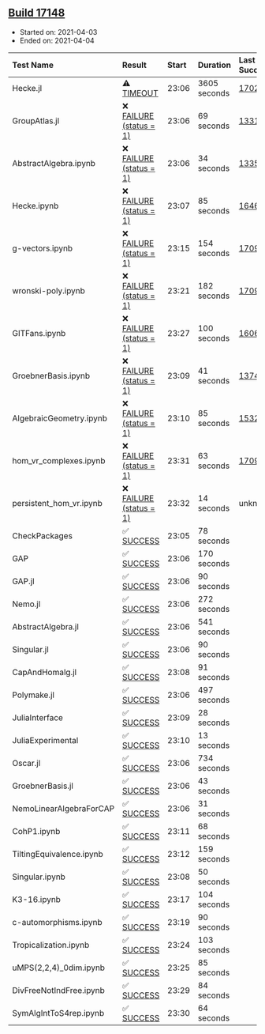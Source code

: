 ## [Build 17148](https://oscarci.mathematik.uni-kl.de/job/oscar/17148/)

* Started on: 2021-04-03
* Ended on: 2021-04-04

| Test Name    | Result | Start | Duration | Last Success | First Failure |
|:-------------|:-------|:------|:---------|:-------------|:--------------|
| Hecke.jl | ⚠ [TIMEOUT](https://oscarci.mathematik.uni-kl.de/job/oscar/17148/artifact/logs/build-17148/Hecke.jl.log) | 23:06 | 3605 seconds | [17022](https://oscarci.mathematik.uni-kl.de/job/oscar/17022/) | [17023](https://oscarci.mathematik.uni-kl.de/job/oscar/17023/) |
| GroupAtlas.jl | ❌ [FAILURE (status = 1)](https://oscarci.mathematik.uni-kl.de/job/oscar/17148/artifact/logs/build-17148/GroupAtlas.jl.log) | 23:06 | 69 seconds | [13311](https://oscarci.mathematik.uni-kl.de/job/oscar/13311/) | [13312](https://oscarci.mathematik.uni-kl.de/job/oscar/13312/) |
| AbstractAlgebra.ipynb | ❌ [FAILURE (status = 1)](https://oscarci.mathematik.uni-kl.de/job/oscar/17148/artifact/logs/build-17148/AbstractAlgebra.ipynb.log) | 23:06 | 34 seconds | [13355](https://oscarci.mathematik.uni-kl.de/job/oscar/13355/) | [13356](https://oscarci.mathematik.uni-kl.de/job/oscar/13356/) |
| Hecke.ipynb | ❌ [FAILURE (status = 1)](https://oscarci.mathematik.uni-kl.de/job/oscar/17148/artifact/logs/build-17148/Hecke.ipynb.log) | 23:07 | 85 seconds | [16463](https://oscarci.mathematik.uni-kl.de/job/oscar/16463/) | [16464](https://oscarci.mathematik.uni-kl.de/job/oscar/16464/) |
| g-vectors.ipynb | ❌ [FAILURE (status = 1)](https://oscarci.mathematik.uni-kl.de/job/oscar/17148/artifact/logs/build-17148/g-vectors.ipynb.log) | 23:15 | 154 seconds | [17099](https://oscarci.mathematik.uni-kl.de/job/oscar/17099/) | [17100](https://oscarci.mathematik.uni-kl.de/job/oscar/17100/) |
| wronski-poly.ipynb | ❌ [FAILURE (status = 1)](https://oscarci.mathematik.uni-kl.de/job/oscar/17148/artifact/logs/build-17148/wronski-poly.ipynb.log) | 23:21 | 182 seconds | [17098](https://oscarci.mathematik.uni-kl.de/job/oscar/17098/) | [17099](https://oscarci.mathematik.uni-kl.de/job/oscar/17099/) |
| GITFans.ipynb | ❌ [FAILURE (status = 1)](https://oscarci.mathematik.uni-kl.de/job/oscar/17148/artifact/logs/build-17148/GITFans.ipynb.log) | 23:27 | 100 seconds | [16068](https://oscarci.mathematik.uni-kl.de/job/oscar/16068/) | [16069](https://oscarci.mathematik.uni-kl.de/job/oscar/16069/) |
| GroebnerBasis.ipynb | ❌ [FAILURE (status = 1)](https://oscarci.mathematik.uni-kl.de/job/oscar/17148/artifact/logs/build-17148/GroebnerBasis.ipynb.log) | 23:09 | 41 seconds | [13748](https://oscarci.mathematik.uni-kl.de/job/oscar/13748/) | [13749](https://oscarci.mathematik.uni-kl.de/job/oscar/13749/) |
| AlgebraicGeometry.ipynb | ❌ [FAILURE (status = 1)](https://oscarci.mathematik.uni-kl.de/job/oscar/17148/artifact/logs/build-17148/AlgebraicGeometry.ipynb.log) | 23:10 | 85 seconds | [15322](https://oscarci.mathematik.uni-kl.de/job/oscar/15322/) | [15323](https://oscarci.mathematik.uni-kl.de/job/oscar/15323/) |
| hom_vr_complexes.ipynb | ❌ [FAILURE (status = 1)](https://oscarci.mathematik.uni-kl.de/job/oscar/17148/artifact/logs/build-17148/hom_vr_complexes.ipynb.log) | 23:31 | 63 seconds | [17099](https://oscarci.mathematik.uni-kl.de/job/oscar/17099/) | [17100](https://oscarci.mathematik.uni-kl.de/job/oscar/17100/) |
| persistent_hom_vr.ipynb | ❌ [FAILURE (status = 1)](https://oscarci.mathematik.uni-kl.de/job/oscar/17148/artifact/logs/build-17148/persistent_hom_vr.ipynb.log) | 23:32 | 14 seconds | unknown | unknown |
| CheckPackages | ✅ [SUCCESS](https://oscarci.mathematik.uni-kl.de/job/oscar/17148/artifact/logs/build-17148/CheckPackages.log) | 23:05 | 78 seconds |  |  |
| GAP | ✅ [SUCCESS](https://oscarci.mathematik.uni-kl.de/job/oscar/17148/artifact/logs/build-17148/GAP.log) | 23:06 | 170 seconds |  |  |
| GAP.jl | ✅ [SUCCESS](https://oscarci.mathematik.uni-kl.de/job/oscar/17148/artifact/logs/build-17148/GAP.jl.log) | 23:06 | 90 seconds |  |  |
| Nemo.jl | ✅ [SUCCESS](https://oscarci.mathematik.uni-kl.de/job/oscar/17148/artifact/logs/build-17148/Nemo.jl.log) | 23:06 | 272 seconds |  |  |
| AbstractAlgebra.jl | ✅ [SUCCESS](https://oscarci.mathematik.uni-kl.de/job/oscar/17148/artifact/logs/build-17148/AbstractAlgebra.jl.log) | 23:06 | 541 seconds |  |  |
| Singular.jl | ✅ [SUCCESS](https://oscarci.mathematik.uni-kl.de/job/oscar/17148/artifact/logs/build-17148/Singular.jl.log) | 23:06 | 90 seconds |  |  |
| CapAndHomalg.jl | ✅ [SUCCESS](https://oscarci.mathematik.uni-kl.de/job/oscar/17148/artifact/logs/build-17148/CapAndHomalg.jl.log) | 23:08 | 91 seconds |  |  |
| Polymake.jl | ✅ [SUCCESS](https://oscarci.mathematik.uni-kl.de/job/oscar/17148/artifact/logs/build-17148/Polymake.jl.log) | 23:06 | 497 seconds |  |  |
| JuliaInterface | ✅ [SUCCESS](https://oscarci.mathematik.uni-kl.de/job/oscar/17148/artifact/logs/build-17148/JuliaInterface.log) | 23:09 | 28 seconds |  |  |
| JuliaExperimental | ✅ [SUCCESS](https://oscarci.mathematik.uni-kl.de/job/oscar/17148/artifact/logs/build-17148/JuliaExperimental.log) | 23:10 | 13 seconds |  |  |
| Oscar.jl | ✅ [SUCCESS](https://oscarci.mathematik.uni-kl.de/job/oscar/17148/artifact/logs/build-17148/Oscar.jl.log) | 23:06 | 734 seconds |  |  |
| GroebnerBasis.jl | ✅ [SUCCESS](https://oscarci.mathematik.uni-kl.de/job/oscar/17148/artifact/logs/build-17148/GroebnerBasis.jl.log) | 23:06 | 43 seconds |  |  |
| NemoLinearAlgebraForCAP | ✅ [SUCCESS](https://oscarci.mathematik.uni-kl.de/job/oscar/17148/artifact/logs/build-17148/NemoLinearAlgebraForCAP.log) | 23:06 | 31 seconds |  |  |
| CohP1.ipynb | ✅ [SUCCESS](https://oscarci.mathematik.uni-kl.de/job/oscar/17148/artifact/logs/build-17148/CohP1.ipynb.log) | 23:11 | 68 seconds |  |  |
| TiltingEquivalence.ipynb | ✅ [SUCCESS](https://oscarci.mathematik.uni-kl.de/job/oscar/17148/artifact/logs/build-17148/TiltingEquivalence.ipynb.log) | 23:12 | 159 seconds |  |  |
| Singular.ipynb | ✅ [SUCCESS](https://oscarci.mathematik.uni-kl.de/job/oscar/17148/artifact/logs/build-17148/Singular.ipynb.log) | 23:08 | 50 seconds |  |  |
| K3-16.ipynb | ✅ [SUCCESS](https://oscarci.mathematik.uni-kl.de/job/oscar/17148/artifact/logs/build-17148/K3-16.ipynb.log) | 23:17 | 104 seconds |  |  |
| c-automorphisms.ipynb | ✅ [SUCCESS](https://oscarci.mathematik.uni-kl.de/job/oscar/17148/artifact/logs/build-17148/c-automorphisms.ipynb.log) | 23:19 | 90 seconds |  |  |
| Tropicalization.ipynb | ✅ [SUCCESS](https://oscarci.mathematik.uni-kl.de/job/oscar/17148/artifact/logs/build-17148/Tropicalization.ipynb.log) | 23:24 | 103 seconds |  |  |
| uMPS(2,2,4)_0dim.ipynb | ✅ [SUCCESS](https://oscarci.mathematik.uni-kl.de/job/oscar/17148/artifact/logs/build-17148/uMPS-2-2-4-_0dim.ipynb.log) | 23:25 | 85 seconds |  |  |
| DivFreeNotIndFree.ipynb | ✅ [SUCCESS](https://oscarci.mathematik.uni-kl.de/job/oscar/17148/artifact/logs/build-17148/DivFreeNotIndFree.ipynb.log) | 23:29 | 84 seconds |  |  |
| SymAlgIntToS4rep.ipynb | ✅ [SUCCESS](https://oscarci.mathematik.uni-kl.de/job/oscar/17148/artifact/logs/build-17148/SymAlgIntToS4rep.ipynb.log) | 23:30 | 64 seconds |  |  |
